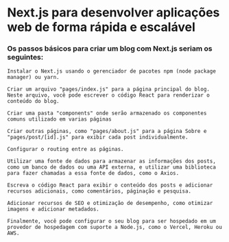 # Next.js  para desenvolver aplicações web de forma rápida e escalável

### Os passos básicos para criar um blog com Next.js seriam os seguintes:

    Instalar o Next.js usando o gerenciador de pacotes npm (node package manager) ou yarn.

    Criar um arquivo "pages/index.js" para a página principal do blog. Neste arquivo, você pode escrever o código React para renderizar o conteúdo do blog.

    Criar uma pasta "components" onde serão armazenado os componentes comuns utilizado em varias páginas

    Criar outras páginas, como "pages/about.js" para a página Sobre e "pages/post/[id].js" para exibir cada post individualmente.

    Configurar o routing entre as páginas.

    Utilizar uma fonte de dados para armazenar as informações dos posts, como um banco de dados ou uma API externa, e utilizar uma biblioteca para fazer chamadas a essa fonte de dados, como o Axios.

    Escreva o código React para exibir o conteúdo dos posts e adicionar recursos adicionais, como comentários, páginação e pesquisa.

    Adicionar recursos de SEO e otimização de desempenho, como otimizar imagens e adicionar metadados.

    Finalmente, você pode configurar o seu blog para ser hospedado em um provedor de hospedagem com suporte a Node.js, como o Vercel, Heroku ou AWS.
